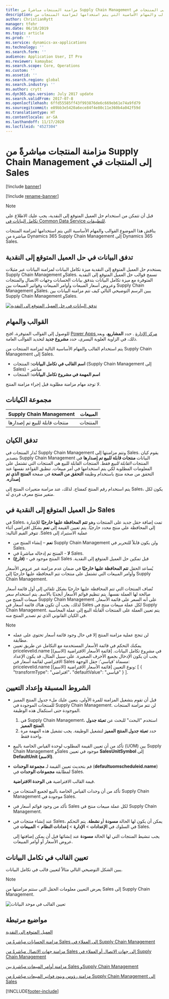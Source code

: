 ```yaml
---
title: مزامنة المنتجات مباشرةً من Supply Chain Management إلى المنتجات في Sales‎‎
description: يناقش هذا الموضوع القوالب والمهام الأساسية التي يتم استخدامها لمزامنة المنتجات من Dynamics 365 Supply Chain Management إلى Dynamics 365 Sales.
author: ChristianRytt
manager: tfehr
ms.date: 06/10/2019
ms.topic: article
ms.prod: ''
ms.service: dynamics-ax-applications
ms.technology: ''
ms.search.form: ''
audience: Application User, IT Pro
ms.reviewer: kamaybac
ms.search.scope: Core, Operations
ms.custom: ''
ms.assetid: ''
ms.search.region: global
ms.search.industry: ''
ms.author: crytt
ms.dyn365.ops.version: July 2017 update
ms.search.validFrom: 2017-07-8
ms.openlocfilehash: 6ffd55585ff43f993876de6c669eb61e74a9fd79
ms.sourcegitcommit: e89bb3e5420a6ece84f4e80c11e360b4a042f59d
ms.translationtype: HT
ms.contentlocale: ar-SA
ms.lasthandoff: 11/17/2020
ms.locfileid: "4527304"
---
```

# <a name="synchronize-products-directly-from-supply-chain-management-to-products-in-sales"></a>مزامنة المنتجات مباشرةً من Supply Chain Management إلى المنتجات في Sales‎‎

[!include [banner](../includes/banner.md)]

[!include [rename-banner](~/includes/cc-data-platform-banner.md)]

> [!NOTE]
> قبل أن تتمكن من استخدام حل العميل المتوقع إلى النقدية، يجب عليك الاطلاع على [تكامل البيانات في Common Data Service للتطبيقات‏‎](https://docs.microsoft.com/powerapps/administrator/data-integrator).

يناقش هذا الموضوع القوالب والمهام الأساسية التي يتم استخدامها لمزامنة المنتجات مباشرة من Dynamics 365 Supply Chain Management إلى Dynamics 365 Sales.

## <a name="data-flow-in-prospect-to-cash"></a>تدفق البيانات في حل العميل المتوقع إلى النقدية

يستخدم حل العميل المتوقع إلى النقدية ميزة تكامل البيانات لمزامنة البيانات عبر مثيلات Supply Chain Management وSales. تسمح قوالب حل العميل المتوقع إلى النقدية المتوفرة مع ميزة تكامل البيانات بتدفق بيانات الحسابات وجهات الاتصال والمنتجات وعروض أسعار المبيعات وأوامر المبيعات وفواتير المبيعات بين Supply Chain Management وSales. يبين الرسم التوضيحي التالي كيف تتم مزامنة البيانات بين Supply Chain Management وSales.

[![تدفق البيانات في حل العميل المتوقع إلى النقدية](./media/prospect-to-cash-data-flow.png)](./media/prospect-to-cash-data-flow.png)

## <a name="templates-and-tasks"></a>القوالب والمهام

للوصول إلى القوالب المتوفرة، افتح [Power Apps مركز الإدارة](https://admin.powerapps.com/dataintegration) . حدد **المشاريع**، وبعد ذلك، في الزاوية العلوية اليسرى، حدد **مشروع جديد** لتحديد القوالب العامة.

يتم استخدام القالب والمهام الأساسية التالية لمزامنة المنتجات من Supply Chain Management إلى Sales.

- **اسم القالب في تكامل البيانات:** المنتجات (Supply Chain Management إلى Sales) - مباشر
- **اسم المهمة في مشروع تكامل البيانات:** المنتجات

لا توجد مهام مزامنة مطلوبة قبل إجراء مزامنة المنتج.

## <a name="entity-set"></a>مجموعة الكيانات

| Supply Chain Management    | ال‏‏مبيعات    |
|----------------------------|----------|
| منتجات قابلة للبيع تم إصدارها | المنتجات |

## <a name="entity-flow"></a>تدفق الكيان

تُدار المنتجات في Supply Chain Management وتتم مزامنتها إلى Sales. ‏‫يقوم كيان البيانات **منتجات قابلة للبيع تم إصدارها** في Supply Chain Management بتصدير المنتجات *القابلة للبيع* فقط. المنتجات القابلة للبيع هي المنتجات التي تشتمل على المعلومات المطلوبة لكي يتم استخدامها في أمر مبيعات. تنطبق القواعد نفسها عند التحقق من صحة منتج باستخدام وظيفة **التحقق من الصحة** في صفحة **المنتج الذي تم إصداره**.

يتم استخدام رقم المنتج كمفتاح. لذلك، عند مزامنة متغيرات المنتج إلى Sales، يكون لكل متغير منتج معرف فردي له.

## <a name="prospect-to-cash-solution-for-sales"></a>حل العميل المتوقع إلى النقدية في Sales

في Sales، تمت إضافة حقل جديد على المنتجات وهو **تتم المحافظة عليها خارجيًا** للإشارة إلى المحافظة على منتج محدد خارجيًا‬‏‫‏‎. يتم تعيين القيمة إلى **نعم** بشكل افتراضي أثناء عملية الاستيراد إلى Sales. تتوفر القيم التالية:

- **نعم** – إنشاء المنتج من Supply Chain Management ولن يكون قابلاً للتحرير في Sales.
- **لا** - المنتج تم إدخاله مباشرةً في Sales.
- **(فارغ)** - المنتج موجود في Sales قبل تمكين ‏‫حل العميل المتوقع إلى النقدية.

يُساعد الحقل **تتم المحافظة عليها خارجيًا** في ضمان عدم مزامنة غير عروض الأسعار وأوامر المبيعات التي تشتمل على منتجات تتم المحافظة عليها خارجيًا إلى Supply Chain Management.

تُضاف المنتجات التي تتم المحافظة عليها خارجيًا بشكل تلقائي إلى أول قائمة أسعار صالحة لها العملة نفسها. يتم تنظيم قوائم الأسعار أبجديًا بالاسم. يتم استخدام سعر مبيعات المنتج من Supply Chain Management على أنه السعر على قائمة الأسعار. لذلك، يجب أن تكون هناك قائمة أسعار في Sales لكل عملة مبيعات منتج في Supply Chain Management. يتم تعيين العملة على المنتجات القابلة البيع إلى عملة المحاسبة في الكيان القانوني الذي تم تصدير المنتج منه.

> [!NOTE]
> - لن تنجح عملية مزامنة المنتج إلا في حال وجود قائمة أسعار تحتوي على عمله مطابقة.
> - يمكنك التحكم في قائمة الأسعار المستخدمة مع التكامل عن طريق تعيين pricelevelid.name [قائمة الأسعار الافتراضية (الاسم)] في مشروع تكامل البيانات. يجب أن يكون الإدخال بجميع الأحرف الصغيرة. على سبيل المثال، قد يكون الإعداد الافتراضي لقائمة أسعار في Sales مسماة 'قياسي': حقل الوجهة: pricelevelid.name [قائمة الأسعار الافتراضية (الاسم)] ونوع التعيين: [ { "transformType": "افتراضي"، "defaultValue": "قياسي" } ].

## <a name="preconditions-and-mapping-setup"></a>الشروط المسبقة وإعداد التعيين

- قبل أن تقوم بتشغيل المزامنة للمرة الأولى، يتعين عليك ملء جدول المنتج المميز للمنتجات الموجودة في Supply Chain Management. لن تتم مزامنة المنتجات الموجودة حتى استكمال هذه الوظيفة.

    1. في Supply Chain Management، استخدم "البحث" للبحث عن **تعبئة جدول المنتج المميز‬**.
    2. حدد **تعبئة جدول المنتج المميز‬** لتشغيل الوظيفة. يجب تشغيل هذه المهمة مرة واحدة فقط.

- تأكد من أن تعيين القيمة المطلوب لوحدة القياس الخاصة بالبيع (UOM) بين Supply Chain Management وSales موجود في تعيين **SalesUnitSymbol** إلى **DefaultUnit (الاسم)**.
- قم بتحديث تعيين القيمة لـ **مجموعة الوحدات** (**defaultuomscheduleid.name**) لمطابقة **مجموعات الوحدات** في Sales.

    قيمة القالب الافتراضية هي **الوحدة الافتراضية**.

- تأكد من أن وحدات القياس الخاصة بالبيع لجميع المنتجات من Supply Chain Management موجودة في Sales.
- تأكد من وجود قوائم أسعار في Sales لكل عملة مبيعات منتج في Supply Chain Management.
- عند إنشاء منتجات في Sales، يمكن أن يكون لها الحالة **مسودة** أو **نشطة**. يتم التحكم في السلوك في **الإعدادات** > **الإدارة** > **إعدادات النظام** > **المبيعات** في Sales.

    يجب تنشيط المنتجات التي لها الحالة **مسودة** عند إنشائها قبل أن يمكن إضافتها إلى عروض الأسعار أو أوامر المبيعات.

## <a name="template-mapping-in-data-integration"></a>تعيين القالب في تكامل البيانات

يبين الشكل التوضيحي التالي مثالاً لتعيين قالب في تكامل البيانات. 

> [!NOTE]
> يعرض التعيين معلومات الحقل التي ستتم مزامنتها من Sales إلى Supply Chain Management.

![تعيين القالب في موحد البيانات](./media/products-direct-template-mapping-data-integrator-1.png)


## <a name="related-topics"></a>مواضيع مرتبطة

[العميل المتوقع إلى النقدية](prospect-to-cash.md)

[مزامنة الحسابات مباشرةً من Sales إلى العملاء في Supply Chain Management‎](accounts-template-mapping-direct.md)

[مزامنة جهات الاتصال مباشرةً من Sales إلى جهات الاتصال أو العملاء في Supply Chain Management‎](contacts-template-mapping-direct.md)

[مزامنة أوامر المبيعات مباشرة بين Sales وSupply Chain Management](sales-order-template-mapping-direct-two-ways.md)

[مزامنة رؤوس وبنود فواتير المبيعات مباشرةً من Supply Chain Management إلى Sales](sales-invoice-template-mapping-direct.md)





[!INCLUDE[footer-include](../../includes/footer-banner.md)]